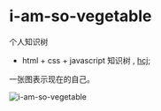 # i-am-so-vegetable
个人知识树 

+ html + css + javascript 知识树 , [hcj](https://github.com/2fps/i-am-so-vegetable/tree/hcj);

一张图表示现在的自己。

![i-am-so-vegetable](http://image.zhuyuntao.cn/image/2019/09/vegetable.jpg)